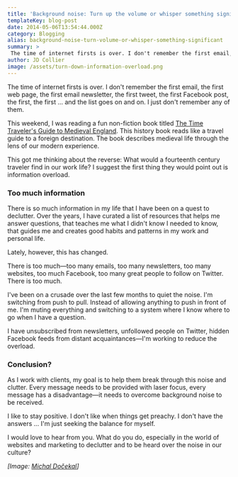 ```yaml
---
title: 'Background noise: Turn up the volume or whisper something significant?'
templateKey: blog-post
date: 2014-05-06T13:54:44.000Z
category: Blogging
alias: background-noise-turn-volume-or-whisper-something-significant
summary: > 
 The time of internet firsts is over. I don't remember the first email, the first web page, the first email newsletter, the first tweet, the first Facebook post, the first, the first ... and the list goes on and on. I just don't remember any of them.
author: JD Collier
image: /assets/turn-down-information-overload.png
---
```


The time of internet firsts is over. I don't remember the first email, the first web page, the first email newsletter, the first tweet, the first Facebook post, the first, the first ... and the list goes on and on. I just don't remember any of them.

This weekend, I was reading a fun non-fiction book titled [The Time Traveler's Guide to Medieval England](http://www.amazon.com/Time-Travelers-Guide-Medieval-England/dp/1439112908). This history book reads like a travel guide to a foreign destination. The book describes medieval life through the lens of our modern experience.

This got me thinking about the reverse: What would a fourteenth century traveler find in our work life? I suggest the first thing they would point out is information overload.

### Too much information

There is so much information in my life that I have been on a quest to declutter. Over the years, I have curated a list of resources that helps me answer questions, that teaches me what I didn't know I needed to know, that guides me and creates good habits and patterns in my work and personal life.

Lately, however, this has changed.

There is too much—too many emails, too many newsletters, too many websites, too much Facebook, too many great people to follow on Twitter. There is too much.

I've been on a crusade over the last few months to quiet the noise. I'm switching from push to pull. Instead of allowing anything to push in front of me. I'm muting everything and switching to a system where I know where to go when I have a question.

I have unsubscribed from newsletters, unfollowed people on Twitter, hidden Facebook feeds from distant acquaintances—I'm working to reduce the overload.

### Conclusion?

As I work with clients, my goal is to help them break through this noise and clutter. Every message needs to be provided with laser focus, every message has a disadvantage—it needs to overcome background noise to be received.

I like to stay positive. I don't like when things get preachy. I don't have the answers ... I'm just seeking the balance for myself.

I would love to hear from you. What do you do, especially in the world of websites and marketing to declutter and to be heard over the noise in our culture?

_\[Image: [Michal Dočekal](https://www.flickr.com/photos/lawmaker/202053101)\]_